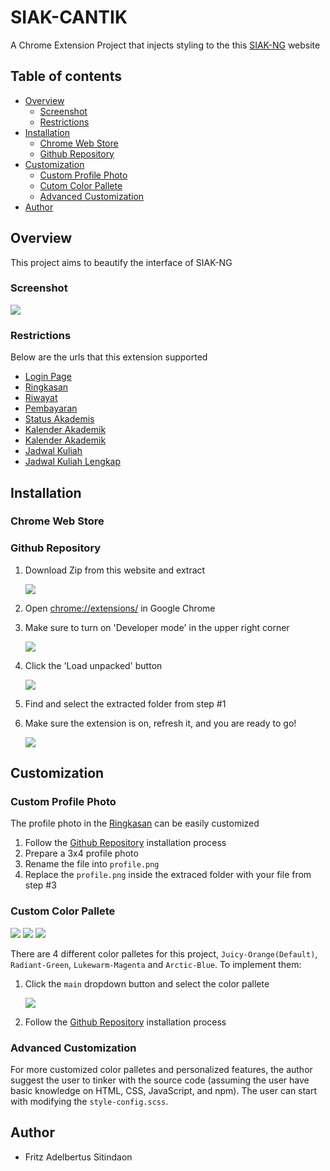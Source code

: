 # SIAK-CANTIK

A Chrome Extension Project that injects styling to the this [SIAK-NG](https://academic.ui.ac.id/main/Authentication/) website

## Table of contents

- [Overview](#overview)
  - [Screenshot](#screenshot)
  - [Restrictions](#restrictions)
- [Installation](#installation)
  - [Chrome Web Store](#chrome-web-store)
  - [Github Repository](#github-repository)
- [Customization](#customization)
  - [Custom Profile Photo](#custom-profile-photo)
  - [Cutom Color Pallete](#custom-color-pallete)
  - [Advanced Customization](#advanced-customization)
- [Author](#author)

## Overview

This project aims to beautify the interface of SIAK-NG

### Screenshot

![](./README/screenshots/preview-jo.png)

### Restrictions
Below are the urls that this extension supported
- [Login Page](https://academic.ui.ac.id/main/Authentication/)
- [Ringkasan](https://academic.ui.ac.id/main/Academic/Summary)
- [Riwayat](https://academic.ui.ac.id/main/Academic/HistoryByTerm)
- [Pembayaran](https://academic.ui.ac.id/main/Academic/Payment)
- [Status Akademis](https://academic.ui.ac.id/main/Academic/StatusList)
- [Kalender Akademik](https://academic.ui.ac.id/main/Academic/StatusList)
- [Kalender Akademik](https://academic.ui.ac.id/main/CalendarUI/Index)
- [Jadwal Kuliah](https://academic.ui.ac.id/main/Schedule/Index)
- [Jadwal Kuliah Lengkap](https://academic.ui.ac.id/main/Schedule/IndexOthers)

## Installation

### Chrome Web Store

### Github Repository

1. Download Zip from this website and extract

   ![](./README/installation/3.png)
2. Open [chrome://extensions/](chrome://extensions/) in Google Chrome
3. Make sure to turn on 'Developer mode' in the upper right corner

   ![](./README/installation/1.png)

4. Click the 'Load unpacked' button

    ![](./README/installation/2.png)

5. Find and select the extracted folder from step #1
6. Make sure the extension is on, refresh it, and you are ready to go!

    ![](./README/installation/4.png)

## Customization

### Custom Profile Photo
The profile photo in the [Ringkasan](https://academic.ui.ac.id/main/Academic/Summary) can be easily customized

1. Follow the [Github Repository](#github-repository) installation process
2. Prepare a 3x4 profile photo
3. Rename the file into `profile.png`
4. Replace the `profile.png` inside the extraced folder with your file from step #3

### Custom Color Pallete
![](./README/screenshots/preview-rg.png)
![](./README/screenshots/preview-lm.png)
![](./README/screenshots/preview-ab.png)

There are 4 different color palletes for this project, `Juicy-Orange(Default)`, `Radiant-Green`, `Lukewarm-Magenta` and `Arctic-Blue`.
To implement them:
1. Click the `main` dropdown button and select the color pallete

    ![](./README/installation/5.png)
2. Follow the [Github Repository](#github-repository) installation process

### Advanced Customization
For more customized color palletes and personalized features, the author suggest the user to tinker with the source code (assuming the user have basic knowledge on HTML, CSS, JavaScript, and npm). The user can start with modifying the `style-config.scss`.

## Author

- Fritz Adelbertus Sitindaon 
